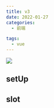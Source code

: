 ```yaml
---
title: v3
date: 2022-01-27
categories:
  - 前端

tags:
  - vue
---
```


![](https://cdn.jsdelivr.net/gh/levidc/blogImg/img/51.jpg)

<!-- more -->

## setUp

## slot
